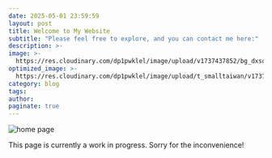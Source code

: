 ```yaml
---
date: 2025-05-01 23:59:59
layout: post
title: Welcome to My Website
subtitle: "Please feel free to explore, and you can contact me here:"
description: >-
image: >-
  https://res.cloudinary.com/dp1pwklel/image/upload/v1737437852/bg_dxso4f.png
optimized_image: >-
  https://res.cloudinary.com/dp1pwklel/image/upload/t_smalltaiwan/v1737437852/bg_dxso4f.png
category: blog
tags:
author: 
paginate: true
---
```


<div class="image-container-post">
  <img src="https://res.cloudinary.com/dp1pwklel/image/upload/v1737438250/NEWWELCOME_qmgo7n.png" alt="home page">
</div>

<!-- Before beginning this project, I had no experience in website development or coding. I wasn't even sure about which platform to use for creating my site. I considered options ranging from simpler solutions like Google Sites to more personalized but costly alternatives like Squarespace. It was through the recommendation of my friend (Shout-out Chiemeka!), that I began exploring alternative methods of site creation, which led me to discover GitHub.


Further researching online, I discovered that while there is an initial learning curve in basic web coding, utilizing Jekyll and GitHub is a widely recommended approach. Seeing this as an opportunity to expand my skill set, I embraced the challenge. 

Through extensive online resources, including video tutorials, forums, and blogs, as well as the support from my friends who patiently helped me with my endless amount of questions, I gradually grew my knowledge. I learned what exactly VS Code, GitGub Codespaces, version control with Git, CSS files, and various web development tools and concepts actually were and how to efficiently utilize them. I also acquired basic HTML coding skills throughout this process. Overall, this experience proved to be immensely valuable, and I now have a greater appreciation for both website design and coding.

<h1>Design</h1>

Using GitHub, I forked the <a href="https://jekflix.rossener.com/">Jekflix</a> Jekyll theme by Thiago Rossener as a starting point and extensively customized it to create my personal website. The direction I chose for my website's design was a minimalistic and professional feel. -->

<!-- <div class="image-container-post">
  <img src="https://res.cloudinary.com/dp1pwklel/image/upload/v1725479397/Color_codes_f3cdyj.png" alt="Color codes">
</div> -->

<!-- I began by changing the site's main theme color to a cooler and more mature cobalt blue to compliment the black and white overlay. Additionally, I streamlined the interface by removing several buttons and pages to enhance the overall minimalistic aesthetic.

In the experience, skills, and education pages, I chose to incorporate a card layout format to organize the information presented. To provide additional visual interest to the minimal design of these pages, I incorporated an interactive hover effect on the cards. When a user moves their cursor over a card, a simulated reflecting light appears, adding visual interest and engagement to the interface

<div class="image-container-post">
  <img src="https://res.cloudinary.com/dp1pwklel/image/upload/v1725481606/hover_jfy3do.png" alt="Hover Effect">
</div>

In the experience section, in which I intentionally omitted any images to avoid overcrowding the text-heavy content, I enhanced the page's visual appeal by incorporating a blue light that continuously cycles from the top to the bottom. This design choice also aims to encourage viewers to scroll down, guiding them to explore additional experiences.

<div class="image-container-post">
  <img src="https://res.cloudinary.com/dp1pwklel/image/upload/v1725482536/Screenshot_2024-09-04_at_4.41.45_PM_dzfjfy.png" alt="Experience Line">
</div> -->

<!-- Looking ahead, I have several pages and ideas to enhance the site's user experience that I would like to implement. If you encounter any errors on my website or have any feedback, please do not hesitate to reach out. Your input is greatly appreciated! -->

This page is currently a work in progress. Sorry for the inconvenience!